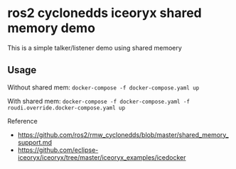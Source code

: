 # ros2 cyclonedds iceoryx shared memory demo

This is a simple talker/listener demo using shared memoery

## Usage

Without shared mem:
`docker-compose -f docker-compose.yaml up`

With shared mem:
`docker-compose -f docker-compose.yaml -f roudi.override.docker-compose.yaml up`

Reference
  - https://github.com/ros2/rmw_cyclonedds/blob/master/shared_memory_support.md
  - https://github.com/eclipse-iceoryx/iceoryx/tree/master/iceoryx_examples/icedocker


